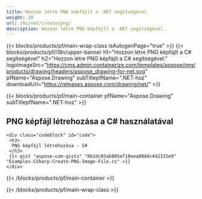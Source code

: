 ```yaml
---
title: Hozzon létre PNG képfájlt a .NET segítségével
weight: 20
url: /hu/net/create/png/
description: Hozzon létre PNG képfájlt a .NET segítségével.
---
```


{{< blocks/products/pf/main-wrap-class isAutogenPage="true" >}}
{{< blocks/products/pf/i18n/upper-banner h1="Hozzon létre PNG képfájlt a C# segítségével" h2="Hozzon létre PNG képfájlt a C# segítségével." logoImageSrc="https://cms.admin.containerize.com/templates/aspose/img/products/drawing/headers/aspose_drawing-for-net.svg" pfName="Aspose.Drawing" subTitlepfName=".NET-hoz" downloadUrl="https://releases.aspose.com/drawing/net/" >}}

{{< blocks/products/pf/main-container pfName="Aspose.Drawing" subTitlepfName=".NET-hoz" >}}

<h2>PNG képfájl létrehozása a C# használatával</h2>

    <div class="codeblock" id="code">
     <h3>
      PNG képfájl létrehozása - C#
     </h3>
     {{< gist "aspose-com-gists" "8b1dc03ab805ef18eea88d4c442331e9" "Examples-CSharp-Create-PNG-Image-File.cs" >}}
    </div>

{{< /blocks/products/pf/main-container >}}


{{< /blocks/products/pf/main-wrap-class >}}
